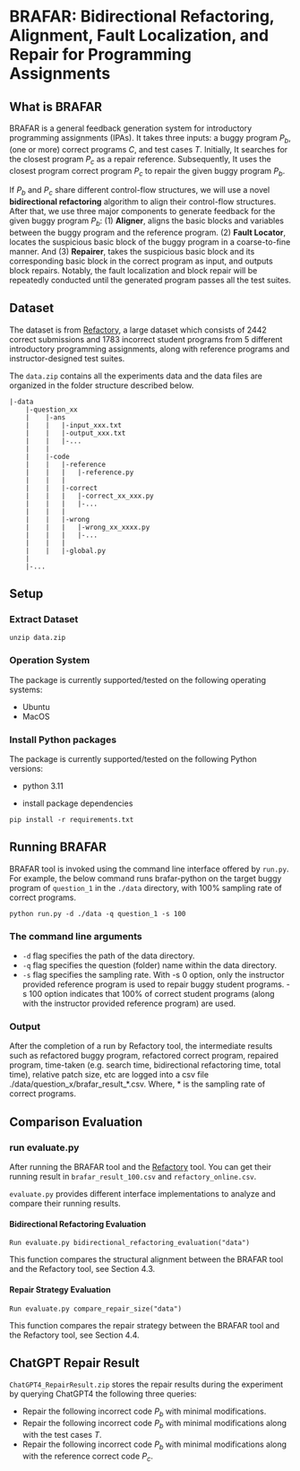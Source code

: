 # BRAFAR: Bidirectional Refactoring, Alignment, Fault Localization, and Repair for Programming Assignments
## What is BRAFAR
BRAFAR is a general feedback generation system for introductory programming assignments (IPAs). It takes three inputs: a buggy program $P_b$, (one or more) correct programs $C$, and test cases $T$. Initially, It searches for the closest program $P_c$ as a repair reference. Subsequently, It uses the closest program correct program $P_c$ to repair the given buggy program $P_b$.

If $P_b$ and $P_c$ share different control-flow structures, we will use a novel **bidirectional refactoring** algorithm to align their control-flow structures. After that, we use three major components to generate feedback for the given buggy program $P_b$: (1) **Aligner**, aligns the basic blocks and variables between the buggy program and the reference program. (2) **Fault Locator**, locates the suspicious basic block of the buggy program in a coarse-to-fine manner. And (3) **Repairer**, takes the suspicious basic block and its corresponding basic block in the correct program as input, and outputs block repairs. Notably, the fault localization and block repair will be repeatedly conducted until the generated program passes all the test suites.                    

## Dataset
The dataset is from [Refactory](https://github.com/githubhuyang/refactory), a large dataset which consists of 2442 correct submissions and 1783 incorrect student programs from 5 different introductory programming assignments, along with reference programs and instructor-designed test suites. 

The `data.zip` contains all the experiments data and the data files are organized in the folder structure described below.
```
|-data
    |-question_xx
    |    |-ans
    |    |   |-input_xxx.txt
    |    |   |-output_xxx.txt
    |    |   |-...
    |    |   
    |    |-code
    |    |   |-reference
    |    |   |   |-reference.py
    |    |   |
    |    |   |-correct
    |    |   |   |-correct_xx_xxx.py
    |    |   |   |-...
    |    |   |
    |    |   |-wrong
    |    |   |   |-wrong_xx_xxxx.py
    |    |   |   |-... 
    |    |   |
    |    |   |-global.py   
    |    
    |-...
```


## Setup

### Extract Dataset
`unzip data.zip`

### Operation System
The package is currently supported/tested on the following operating systems:

- Ubuntu
- MacOS

### Install Python packages

The package is currently supported/tested on the following Python versions:

- python 3.11

- install package dependencies

```
pip install -r requirements.txt
```



## Running BRAFAR

BRAFAR tool is invoked using the command line interface offered by `run.py`. For example, the below command runs brafar-python on the target buggy program of `question_1` in the `./data` directory, with 100% sampling rate of correct programs.

```
python run.py -d ./data -q question_1 -s 100
```

### The command line arguments

- `-d` flag specifies the path of the data directory.
- `-q` flag specifies the question (folder) name within the data directory.
- `-s` flag specifies the sampling rate. With -s 0 option, only the instructor provided reference program is used to repair buggy student programs. -s 100 option indicates that 100% of correct student programs (along with the instructor provided reference program) are used.

### Output

After the completion of a run by Refactory tool, the intermediate results such as refactored buggy program, refactored correct program, repaired program, time-taken (e.g. search time, bidirectional refactoring time, total time), relative patch size, etc are logged into a csv file ./data/question_x/brafar_result_*.csv. Where, * is the sampling rate of correct programs.

## Comparison Evaluation

### run evaluate.py

After running the BRAFAR tool and the [Refactory](https://github.com/githubhuyang/refactory) tool. You can get their running result in `brafar_result_100.csv` and `refactory_online.csv`.

`evaluate.py` provides different interface implementations to analyze and compare their running results.

#### Bidirectional Refactoring Evaluation

```Run evaluate.py bidirectional_refactoring_evaluation("data")```

This function compares the structural alignment between the BRAFAR tool and the Refactory tool, see Section 4.3. 

#### Repair Strategy Evaluation

```Run evaluate.py compare_repair_size("data")```

This function compares the repair strategy between the BRAFAR tool and the Refactory tool, see Section 4.4. 

## ChatGPT Repair Result

`ChatGPT4_RepairResult.zip` stores the repair results during the experiment by querying ChatGPT4 the following three queries:

* Repair the following incorrect code ${P}_b$ with minimal modifications.
* Repair the following incorrect code ${P}_b$ with minimal modifications along with the test cases $T$.
* Repair the following incorrect code ${P}_b$ with minimal modifications along with the reference correct code ${P}_c$.
